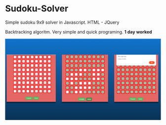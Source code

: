 Sudoku-Solver
=============

Simple sudoku 9x9 solver in Javascript. HTML - JQuery

Backtracking algoritm. Very simple and quick programing.
<b>1 day worked</b>

<img src="screenshot.png"/>